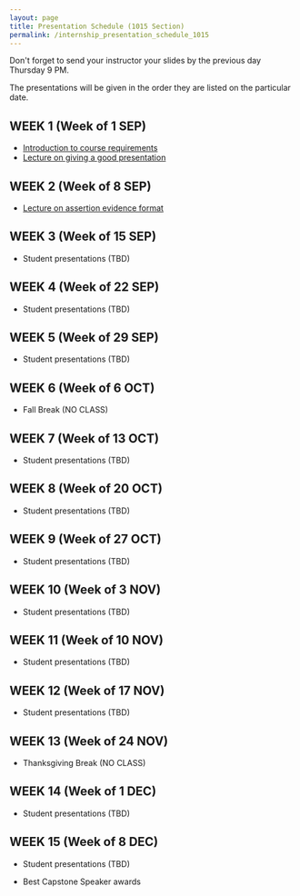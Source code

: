 ```yaml
---
layout: page
title: Presentation Schedule (1015 Section)
permalink: /internship_presentation_schedule_1015
---
```


Don't forget to send your instructor your slides by the previous day Thursday 9 PM.

The presentations will be given in the order they are listed on the particular date.

## WEEK 1 (Week of 1 SEP)

* [Introduction to course requirements]({{site.baseurl}}/internships/pdfs/lecture-on-presentations-internship.pdf)
* [Lecture on giving a good presentation]({{site.baseurl}}/internships/pdfs/lecture-on-presentations-internship.pdf)
 

## WEEK 2 (Week of 8 SEP)

* [Lecture on assertion evidence format]({{site.baseurl}}/internships/pdfs/lecture-on-assertion-evidence-format.pdf)

## WEEK 3 (Week of 15 SEP)
  
* Student presentations (TBD)

## WEEK 4 (Week of 22 SEP)

* Student presentations (TBD)

## WEEK 5 (Week of 29 SEP)

* Student presentations (TBD)

## WEEK 6 (Week of 6 OCT)

* Fall Break (NO CLASS)

## WEEK 7 (Week of 13 OCT)

* Student presentations (TBD)

## WEEK 8 (Week of 20 OCT)

* Student presentations (TBD)

## WEEK 9 (Week of 27 OCT)

* Student presentations (TBD)

## WEEK 10 (Week of 3 NOV)

* Student presentations (TBD)

## WEEK 11 (Week of 10 NOV)

* Student presentations (TBD)

## WEEK 12 (Week of 17 NOV)

* Student presentations (TBD)

## WEEK 13 (Week of 24 NOV)

* Thanksgiving Break (NO CLASS)

## WEEK 14 (Week of 1 DEC)

* Student presentations (TBD)

## WEEK 15 (Week of 8 DEC)

* Student presentations (TBD)

* Best Capstone Speaker awards
